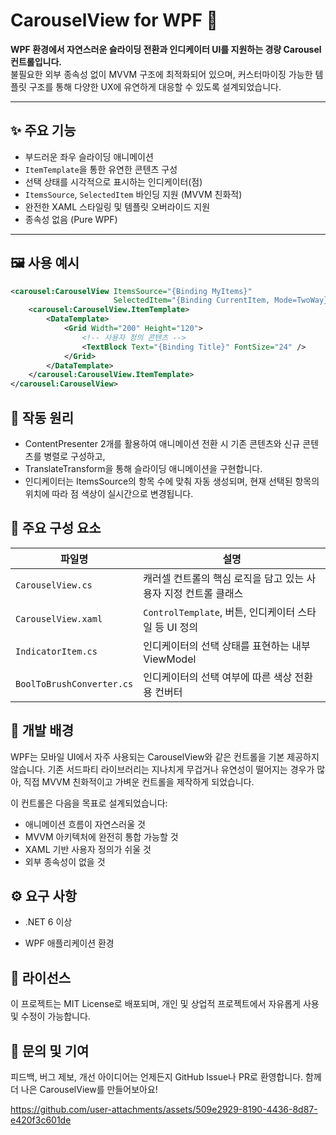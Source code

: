 # CarouselView for WPF 🎠

**WPF 환경에서 자연스러운 슬라이딩 전환과 인디케이터 UI를 지원하는 경량 Carousel 컨트롤입니다.**  
불필요한 외부 종속성 없이 MVVM 구조에 최적화되어 있으며, 커스터마이징 가능한 템플릿 구조를 통해 다양한 UX에 유연하게 대응할 수 있도록 설계되었습니다.

---

## ✨ 주요 기능

- 부드러운 좌우 슬라이딩 애니메이션
- `ItemTemplate`을 통한 유연한 콘텐츠 구성
- 선택 상태를 시각적으로 표시하는 인디케이터(점)
- `ItemsSource`, `SelectedItem` 바인딩 지원 (MVVM 친화적)
- 완전한 XAML 스타일링 및 템플릿 오버라이드 지원
- 종속성 없음 (Pure WPF)

---

## 🖼️ 사용 예시

```xml
<carousel:CarouselView ItemsSource="{Binding MyItems}"
                       SelectedItem="{Binding CurrentItem, Mode=TwoWay}">
    <carousel:CarouselView.ItemTemplate>
        <DataTemplate>
            <Grid Width="200" Height="120">
                <!-- 사용자 정의 콘텐츠 -->
                <TextBlock Text="{Binding Title}" FontSize="24" />
            </Grid>
        </DataTemplate>
    </carousel:CarouselView.ItemTemplate>
</carousel:CarouselView>
```
## 🔧 작동 원리
- ContentPresenter 2개를 활용하여 애니메이션 전환 시 기존 콘텐츠와 신규 콘텐츠를 병렬로 구성하고,
- TranslateTransform을 통해 슬라이딩 애니메이션을 구현합니다.
- 인디케이터는 ItemsSource의 항목 수에 맞춰 자동 생성되며, 현재 선택된 항목의 위치에 따라 점 색상이 실시간으로 변경됩니다.

## 📁 주요 구성 요소
| 파일명                   | 설명                                                         |
|--------------------------|--------------------------------------------------------------|
| `CarouselView.cs`        | 캐러셀 컨트롤의 핵심 로직을 담고 있는 사용자 지정 컨트롤 클래스 |
| `CarouselView.xaml`      | `ControlTemplate`, 버튼, 인디케이터 스타일 등 UI 정의        |
| `IndicatorItem.cs`       | 인디케이터의 선택 상태를 표현하는 내부 ViewModel            |
| `BoolToBrushConverter.cs`| 인디케이터의 선택 여부에 따른 색상 전환용 컨버터            |

## 🎯 개발 배경
WPF는 모바일 UI에서 자주 사용되는 CarouselView와 같은 컨트롤을 기본 제공하지 않습니다.
기존 서드파티 라이브러리는 지나치게 무겁거나 유연성이 떨어지는 경우가 많아, 직접 MVVM 친화적이고 가벼운 컨트롤을 제작하게 되었습니다.

이 컨트롤은 다음을 목표로 설계되었습니다:

- 애니메이션 흐름이 자연스러울 것
- MVVM 아키텍처에 완전히 통합 가능할 것
- XAML 기반 사용자 정의가 쉬울 것
- 외부 종속성이 없을 것

## ⚙️ 요구 사항
- .NET 6 이상

- WPF 애플리케이션 환경

## 📄 라이선스
이 프로젝트는 MIT License로 배포되며,
개인 및 상업적 프로젝트에서 자유롭게 사용 및 수정이 가능합니다.

## 🙋 문의 및 기여
피드백, 버그 제보, 개선 아이디어는 언제든지 GitHub Issue나 PR로 환영합니다.
함께 더 나은 CarouselView를 만들어보아요!



https://github.com/user-attachments/assets/509e2929-8190-4436-8d87-e420f3c601de


